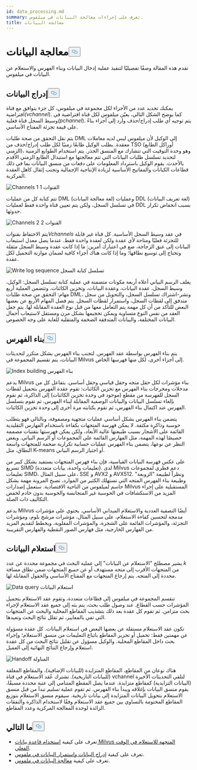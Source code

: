 ```yaml
---
id: data_processing.md
summary: تعرف على إجراءات معالجة البيانات في ميلفوس.
title: معالجة البيانات
---
```

<h1 id="Data-processing" class="common-anchor-header">معالجة البيانات<button data-href="#Data-processing" class="anchor-icon" translate="no">
      <svg translate="no"
        aria-hidden="true"
        focusable="false"
        height="20"
        version="1.1"
        viewBox="0 0 16 16"
        width="16"
      >
        <path
          fill="#0092E4"
          fill-rule="evenodd"
          d="M4 9h1v1H4c-1.5 0-3-1.69-3-3.5S2.55 3 4 3h4c1.45 0 3 1.69 3 3.5 0 1.41-.91 2.72-2 3.25V8.59c.58-.45 1-1.27 1-2.09C10 5.22 8.98 4 8 4H4c-.98 0-2 1.22-2 2.5S3 9 4 9zm9-3h-1v1h1c1 0 2 1.22 2 2.5S13.98 12 13 12H9c-.98 0-2-1.22-2-2.5 0-.83.42-1.64 1-2.09V6.25c-1.09.53-2 1.84-2 3.25C6 11.31 7.55 13 9 13h4c1.45 0 3-1.69 3-3.5S14.5 6 13 6z"
        ></path>
      </svg>
    </button></h1><p>تقدم هذه المقالة وصفًا تفصيليًا لتنفيذ عملية إدخال البيانات وبناء الفهرس والاستعلام عن البيانات في ميلفوس.</p>
<h2 id="Data-insertion" class="common-anchor-header">إدراج البيانات<button data-href="#Data-insertion" class="anchor-icon" translate="no">
      <svg translate="no"
        aria-hidden="true"
        focusable="false"
        height="20"
        version="1.1"
        viewBox="0 0 16 16"
        width="16"
      >
        <path
          fill="#0092E4"
          fill-rule="evenodd"
          d="M4 9h1v1H4c-1.5 0-3-1.69-3-3.5S2.55 3 4 3h4c1.45 0 3 1.69 3 3.5 0 1.41-.91 2.72-2 3.25V8.59c.58-.45 1-1.27 1-2.09C10 5.22 8.98 4 8 4H4c-.98 0-2 1.22-2 2.5S3 9 4 9zm9-3h-1v1h1c1 0 2 1.22 2 2.5S13.98 12 13 12H9c-.98 0-2-1.22-2-2.5 0-.83.42-1.64 1-2.09V6.25c-1.09.53-2 1.84-2 3.25C6 11.31 7.55 13 9 13h4c1.45 0 3-1.69 3-3.5S14.5 6 13 6z"
        ></path>
      </svg>
    </button></h2><p>يمكنك تحديد عدد من الأجزاء لكل مجموعة في ميلفوس، كل جزء يتوافق مع قناة افتراضية<em>(vchannel</em>). كما يوضح الشكل التالي، يعيّن ميلفوس لكل قناة افتراضية في وسيط السجل قناة فعلية<em>(pchannel</em>). يتم توجيه أي طلب إدراج/حذف وارد إلى أجزاء بناءً على قيمة تجزئة المفتاح الأساسي.</p>
<p>يتم نقل التحقق من صحة طلبات DML إلى الوكيل لأن ميلفوس ليس لديه معاملات معقدة. يطلب الوكيل طابعًا زمنيًا لكل طلب إدراج/حذف من TSO (أوراكل الطابع الزمني)، وهو وحدة التوقيت التي تتشارك مع المنسق الجذر. يتم استخدام الطوابع الزمنية لتحديد تسلسل طلبات البيانات التي تتم معالجتها مع استبدال الطابع الزمني الأقدم بالأحدث. يقوم الوكيل باسترداد المعلومات على دفعات من منسق البيانات بما في ذلك قطاعات الكيانات والمفاتيح الأساسية لزيادة الإنتاجية الإجمالية وتجنب إثقال كاهل العقدة المركزية.</p>
<p>
  
   <span class="img-wrapper"> <img translate="no" src="/docs/v2.4.x/assets/channels_1.jpg" alt="Channels 1" class="doc-image" id="channels-1" />
   </span> <span class="img-wrapper"> <span>القنوات 1</span> </span></p>
<p>تتم كتابة كل من عمليات DML (لغة معالجة البيانات) وعمليات DDL (لغة تعريف البيانات) في تسلسل السجل، ولكن يتم تعيين قناة واحدة فقط لعمليات DDL بسبب انخفاض تكرار حدوثها.</p>
<p>
  
   <span class="img-wrapper"> <img translate="no" src="/docs/v2.4.x/assets/channels_2.jpg" alt="Channels 2" class="doc-image" id="channels-2" />
   </span> <span class="img-wrapper"> <span>القنوات 2</span> </span></p>
<p>يتم الاحتفاظ بقنوات<em>Vchannels</em> في عقد وسيط السجل الأساسية. كل قناة غير قابلة للتجزئة فعليًا ومتاحة لأي عقدة ولكن لعقدة واحدة فقط. عندما يصل معدل استيعاب البيانات إلى عنق الزجاجة، ضع في اعتبارك أمرين: ما إذا كانت عقدة وسيط السجل مثقلة وتحتاج إلى توسيع نطاقها؛ وما إذا كانت هناك أجزاء كافية لضمان موازنة التحميل لكل عقدة.</p>
<p>
  
   <span class="img-wrapper"> <img translate="no" src="/docs/v2.4.x/assets/write_log_sequence.jpg" alt="Write log sequence" class="doc-image" id="write-log-sequence" />
   </span> <span class="img-wrapper"> <span>تسلسل كتابة السجل</span> </span></p>
<p>يغلف الرسم البياني أعلاه أربعة مكونات متضمنة في عملية كتابة تسلسل السجل: الوكيل، وسيط السجل، عقدة البيانات، وعقدة البيانات، وتخزين الكائنات. وتتضمن العملية أربع مهام: التحقق من صحة طلبات DML، ونشر-اشتراك تسلسل السجل، والتحويل من سجل متدفق إلى لقطات السجل، واستمرار لقطات السجل. يتم فصل المهام الأربع عن بعضها البعض للتأكد من أن كل مهمة يتم التعامل معها من قبل نوع العقدة المقابلة لها. يتم جعل العقد من نفس النوع متساوية ويمكن تحجيمها بشكل مرن ومستقل لاستيعاب أحمال البيانات المختلفة، والبيانات المتدفقة الضخمة والمتقلبة للغاية على وجه الخصوص.</p>
<h2 id="Index-building" class="common-anchor-header">بناء الفهرس<button data-href="#Index-building" class="anchor-icon" translate="no">
      <svg translate="no"
        aria-hidden="true"
        focusable="false"
        height="20"
        version="1.1"
        viewBox="0 0 16 16"
        width="16"
      >
        <path
          fill="#0092E4"
          fill-rule="evenodd"
          d="M4 9h1v1H4c-1.5 0-3-1.69-3-3.5S2.55 3 4 3h4c1.45 0 3 1.69 3 3.5 0 1.41-.91 2.72-2 3.25V8.59c.58-.45 1-1.27 1-2.09C10 5.22 8.98 4 8 4H4c-.98 0-2 1.22-2 2.5S3 9 4 9zm9-3h-1v1h1c1 0 2 1.22 2 2.5S13.98 12 13 12H9c-.98 0-2-1.22-2-2.5 0-.83.42-1.64 1-2.09V6.25c-1.09.53-2 1.84-2 3.25C6 11.31 7.55 13 9 13h4c1.45 0 3-1.69 3-3.5S14.5 6 13 6z"
        ></path>
      </svg>
    </button></h2><p>يتم بناء الفهرس بواسطة عقد الفهرس. لتجنب بناء الفهرس بشكل متكرر لتحديثات البيانات، يتم تقسيم المجموعة في Milvus إلى أجزاء أخرى، لكل منها فهرسها الخاص.</p>
<p>
  
   <span class="img-wrapper"> <img translate="no" src="/docs/v2.4.x/assets/index_building.jpg" alt="Index building" class="doc-image" id="index-building" />
   </span> <span class="img-wrapper"> <span>بناء الفهرس</span> </span></p>
<p>يدعم Milvus بناء مؤشرات لكل حقل متجه وحقل قياسي وحقل أساسي. يتفاعل كل من مدخلات ومخرجات بناء الفهرس مع تخزين الكائنات: تقوم عقدة الفهرس بتحميل لقطات السجل للفهرسة من مقطع (موجود في وحدة تخزين الكائنات) إلى الذاكرة، ثم تقوم بإلغاء تسلسل البيانات والبيانات الوصفية المقابلة لبناء الفهرس، ثم تقوم بتسلسل الفهرس عند اكتمال بناء الفهرس، ثم تقوم بكتابته مرة أخرى إلى وحدة تخزين الكائنات.</p>
<p>يتضمن بناء الفهرس بشكل أساسي عمليات متجهية ومصفوفة، وبالتالي فهو يتطلب حوسبة وذاكرة مكثفة. لا يمكن فهرسة المتجهات بكفاءة باستخدام الفهارس التقليدية القائمة على الأشجار بسبب طبيعتها عالية الأبعاد، ولكن يمكن فهرستها بتقنيات مصممة خصيصًا لهذه المهمة، مثل الفهارس القائمة على المجموعات أو الرسم البياني. وبغض النظر عن نوعها، يتضمن بناء الفهرس عمليات حسابية تكرارية ضخمة للمتجهات واسعة النطاق، مثل K-means أو اجتياز الرسم البياني.</p>
<p>على عكس فهرسة البيانات القياسية، فإن بناء فهرس المتجهات يستفيد بشكل كبير من تسريع SIMD (تعليمات واحدة، بيانات متعددة). لدى Milvus دعم فطري لمجموعات تعليمات SIMD، على سبيل المثال، SSE و AVX2 و AVX512. ونظراً لطبيعة "الزوبعة" وطبيعة بناء الفهرس المتجه التي تستهلك الكثير من الموارد، تصبح المرونة مهمة بشكل حاسم لميلفوس من الناحية الاقتصادية. ستعمل إصدارات Milvus المستقبلية على إجراء المزيد من الاستكشافات في الحوسبة غير المتجانسة والحوسبة بدون خادم لخفض التكاليف ذات الصلة.</p>
<p>يدعم Milvus أيضًا التصفية العددية والاستعلام الميداني الأساسي. يحتوي على مؤشرات مدمجة لتحسين كفاءة الاستعلام، على سبيل المثال، مؤشرات مرشح بلوم، ومؤشرات التجزئة، والمؤشرات القائمة على الشجرة، والمؤشرات المقلوبة، ويخطط لتقديم المزيد من الفهارس الخارجية، مثل فهارس الصور النقطية والفهارس التقريبية.</p>
<h2 id="Data-query" class="common-anchor-header">استعلام البيانات<button data-href="#Data-query" class="anchor-icon" translate="no">
      <svg translate="no"
        aria-hidden="true"
        focusable="false"
        height="20"
        version="1.1"
        viewBox="0 0 16 16"
        width="16"
      >
        <path
          fill="#0092E4"
          fill-rule="evenodd"
          d="M4 9h1v1H4c-1.5 0-3-1.69-3-3.5S2.55 3 4 3h4c1.45 0 3 1.69 3 3.5 0 1.41-.91 2.72-2 3.25V8.59c.58-.45 1-1.27 1-2.09C10 5.22 8.98 4 8 4H4c-.98 0-2 1.22-2 2.5S3 9 4 9zm9-3h-1v1h1c1 0 2 1.22 2 2.5S13.98 12 13 12H9c-.98 0-2-1.22-2-2.5 0-.83.42-1.64 1-2.09V6.25c-1.09.53-2 1.84-2 3.25C6 11.31 7.55 13 9 13h4c1.45 0 3-1.69 3-3.5S14.5 6 13 6z"
        ></path>
      </svg>
    </button></h2><p>يشير مصطلح "الاستعلام عن البيانات" إلى عملية البحث في مجموعة محددة عن عدد <em>k</em> من المتجهات الأقرب إلى متجه مستهدف أو عن <em>جميع</em> المتجهات ضمن نطاق مسافة محددة إلى المتجه. يتم إرجاع المتجهات مع المفتاح الأساسي والحقول المقابلة لها.</p>
<p>
  
   <span class="img-wrapper"> <img translate="no" src="/docs/v2.4.x/assets/data_query.jpg" alt="Data query" class="doc-image" id="data-query" />
   </span> <span class="img-wrapper"> <span>استعلام البيانات</span> </span></p>
<p>تنقسم المجموعة في ميلفوس إلى قطاعات متعددة، وتقوم عقد الاستعلام بتحميل المؤشرات حسب القطاع. عند وصول طلب بحث، يتم بثه إلى جميع عقد الاستعلام لإجراء بحث متزامن. ثم تقوم كل عقدة بعد ذلك بتشذيب المقاطع المحلية والبحث عن المتجهات التي تفي بالمعايير، ثم تقلل نتائج البحث وتعيدها.</p>
<p>تكون عقد الاستعلام مستقلة عن بعضها البعض في استعلام البيانات. كل عقدة مسؤولة عن مهمتين فقط: تحميل أو تحرير المقاطع باتباع التعليمات من منسق الاستعلام؛ وإجراء بحث داخل المقاطع المحلية. والوكيل مسؤول عن تقليل نتائج البحث من كل عقدة استعلام وإرجاع النتائج النهائية إلى العميل.</p>
<p>
  
   <span class="img-wrapper"> <img translate="no" src="/docs/v2.4.x/assets/handoff.jpg" alt="Handoff" class="doc-image" id="handoff" />
   </span> <span class="img-wrapper"> <span>المناولة</span> </span></p>
<p>هناك نوعان من المقاطع، المقاطع المتزايدة (للبيانات الإضافية)، والمقاطع المغلقة (للبيانات التاريخية). تشترك عُقد الاستعلام في قناة vchannel لتلقي التحديثات الأخيرة (البيانات التزايدية) كمقاطع متزايدة. عندما يصل المقطع المتنامي إلى عتبة محددة مسبقًا، يقوم منسق البيانات بإغلاقه ويبدأ بناء الفهرس. ثم تقوم عملية <em>تسليم</em> تبدأ من قبل منسق الاستعلام بتحويل البيانات المتزايدة إلى بيانات تاريخية. سيقوم منسق الاستعلام بتوزيع المقاطع المختومة بالتساوي بين جميع عقد الاستعلام وفقًا لاستخدام الذاكرة والنفقات الزائدة لوحدة المعالجة المركزية وعدد المقاطع.</p>
<h2 id="Whats-next" class="common-anchor-header">ما التالي<button data-href="#Whats-next" class="anchor-icon" translate="no">
      <svg translate="no"
        aria-hidden="true"
        focusable="false"
        height="20"
        version="1.1"
        viewBox="0 0 16 16"
        width="16"
      >
        <path
          fill="#0092E4"
          fill-rule="evenodd"
          d="M4 9h1v1H4c-1.5 0-3-1.69-3-3.5S2.55 3 4 3h4c1.45 0 3 1.69 3 3.5 0 1.41-.91 2.72-2 3.25V8.59c.58-.45 1-1.27 1-2.09C10 5.22 8.98 4 8 4H4c-.98 0-2 1.22-2 2.5S3 9 4 9zm9-3h-1v1h1c1 0 2 1.22 2 2.5S13.98 12 13 12H9c-.98 0-2-1.22-2-2.5 0-.83.42-1.64 1-2.09V6.25c-1.09.53-2 1.84-2 3.25C6 11.31 7.55 13 9 13h4c1.45 0 3-1.69 3-3.5S14.5 6 13 6z"
        ></path>
      </svg>
    </button></h2><ul>
<li>تعرف على كيفية <a href="https://milvus.io/blog/deep-dive-5-real-time-query.md">استخدام قاعدة بيانات Milvus المتجهة للاستعلام في الوقت الفعلي</a>.</li>
<li>تعرف على كيفية <a href="https://milvus.io/blog/deep-dive-4-data-insertion-and-data-persistence.md">إدراج البيانات واستمرار البيانات في ملفوس</a>.</li>
<li>تعرف على كيفية <a href="https://milvus.io/blog/deep-dive-3-data-processing.md">معالجة البيانات في ملفوس</a>.</li>
</ul>

